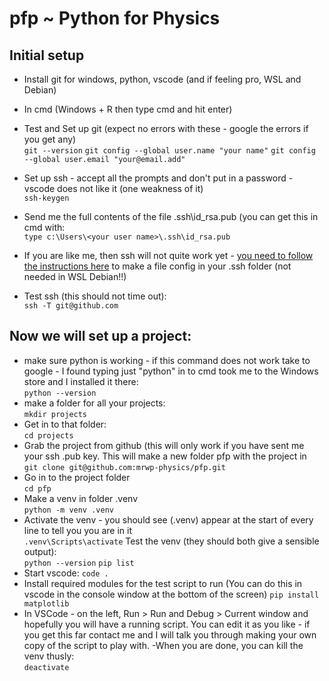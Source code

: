 # pfp ~ Python for Physics

## Initial setup

- Install git for windows, python, vscode (and if feeling pro, WSL and Debian)

- In cmd (Windows + R then type cmd and hit enter)

- Test and Set up git (expect no errors with these - google the errors if you get any)\
`git --version`
`git config --global user.name "your name"`
`git config --global user.email "your@email.add"`
- Set up ssh - accept all the prompts and don't put in a password - vscode does not like it (one weakness of it)\
`ssh-keygen`
- Send me the full contents of the file .ssh\id_rsa.pub (you can get this in cmd with:\
`type c:\Users\<your user name>\.ssh\id_rsa.pub`
- If you are like me, then ssh will not quite work yet - [you need to follow the instructions here](https://stackoverflow.com/questions/15589682/ssh-connect-to-host-github-com-port-22-connection-timed-out) to make a file config in your .ssh folder (not needed in WSL Debian!!)
- Test ssh (this should not time out):\
`ssh -T git@github.com`

## Now we will set up a project:

- make sure python is working - if this command does not work take to google - I found typing just "python" in to cmd took me to the Windows store and I installed it there:\
`python --version`
- make a folder for all your projects:\
`mkdir projects`
- Get in to that folder:\
`cd projects`
- Grab the project from github (this will only work if you have sent me your ssh .pub key. This will make a new folder pfp with the project in\
`git clone git@github.com:mrwp-physics/pfp.git`
- Go in to the project folder\
`cd pfp`
- Make a venv in folder .venv\
`python -m venv .venv`
- Activate the venv - you should see (.venv) appear at the start of every line to tell you you are in it\
`.venv\Scripts\activate`
Test the venv (they should both give a sensible output):\
`python --version`
`pip list`
- Start vscode:
`code .`
- Install required modules for the test script to run (You can do this in vscode in the console window at the bottom of the screen)
`pip install matplotlib`
- In VSCode - on the left, Run > Run and Debug > Current window and hopefully you will have a running script. You can edit it as you like - if you get this far contact me and I will talk you through making your own copy of the script to play with.
-When you are done, you can kill the venv thusly:\
`deactivate`
